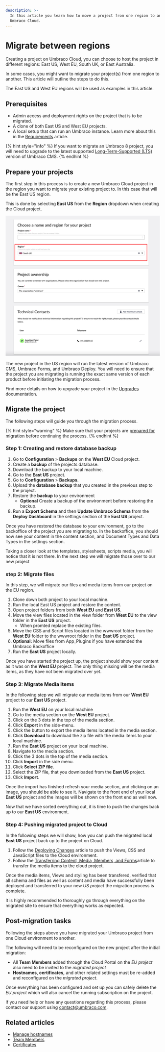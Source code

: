 ```yaml
---
description: >-
  In this article you learn how to move a project from one region to another on
  Umbraco Cloud.
---
```


# Migrate between regions

Creating a project on Umbraco Cloud, you can choose to host the project in different regions: East US, West EU, South UK, or East Australia.

In some cases, you might want to migrate your project(s) from one region to another. This article will outline the steps to do this.

The East US and West EU regions will be used as examples in this article.

## Prerequisites

* Admin access and deployment rights on the project that is to be migrated.
* A clone of both East US and West EU projects.
* A local setup that can run an Umbraco instance. Learn more about this in the [Requirements](https://docs.umbraco.com/umbraco-cms/fundamentals/setup/requirements) article.

{% hint style="info" %}
If you want to migrate an Umbraco 8 project, you will need to upgrade to the latest supported [Long-Term-Supported (LTS)](https://umbraco.com/products/knowledge-center/long-term-support-and-end-of-life/) version of Umbraco CMS.
{% endhint %}

## Prepare your projects

The first step in this process is to create a new Umbraco Cloud project in the region you want to migrate your existing project to. In this case that will be the East US region.

This is done by selecting **East US** from the **Region** dropdown when creating the Cloud project.

![Select the East US region](images/creationflow-chooseRegion.png)

The new project in the US region will run the latest version of Umbraco CMS, Umbraco Forms, and Umbraco Deploy. You will need to ensure that the project you are migrating is running the exact same version of each product before initiating the migration process.

Find more details on how to upgrade your project in the [Upgrades](../product-upgrades/) documentation.

## Migrate the project

The following steps will guide you through the migration process.

{% hint style="warning" %}
Make sure that your projects are [prepared for migration](migrate-between-regions.md#prepare-your-projects) before continuing the process.
{% endhint %}

### Step 1: Creating and restore database backup

1. Go to **Configuration** > **Backups** on the **West EU** Cloud project.
2. Create a **backup** of the projects database.
3. Download the backup to your local machine.
4. Go to the **East US** project.
5. Go to **Configuration** > **Backups**.
6. Upload the **database backup** that you created in the previous step to the project.
7. Restore the **backup** to your environment
   -  **Optional** Create a backup of the environment before restoring the backup.
8. Run a **Export Schema** and then **Update Umbraco Schema** from the **Deploy Dashboard** in the settings section of the **East US** project.

Once you have restored the database to your environment, go to the backoffice of the project you are migrating to. In the backoffice, you should now see your content in the content section, and Document Types and Data Types in the settings section.


Taking a closer look at the templates, stylesheets, scripts media, you will notice that it is not there. In the next step we will migrate those over to our new project


### step 2: Migrate files

In this step, we will migrate our files and media items from our project on the EU region. 

1. Clone down both project to your local machine.
2. Run the local East US project and restore the content.
3. Open project folders from both **West EU** and **East US**.
4. Move the view files located in the view folder from **West EU** to the view folder in the **East US** project.
   - When promted replace the existing files. 
5. Move the CSS and Script files located in the wwwroot folder from the **West EU** folder to the wwwroot folder in the **East US** project.
6. **Optional:** Move files from App_Plugins if you have extended the Umbraco Backoffice
7. Run the **East US** project locally.

Once you have started the project up, the project should show your content as it was on the **West EU** project. The only thing missing will be the media items, as they have not been migrated over yet.

### Step 3: Migrate Media Items

In the following step we will migrate our media items from our **West EU** project to our **East US** project.

1. Run the **West EU** on your local machine
2. Go to the media section on the **West EU** project.
3. Click on the 3 dots in the top of the media section.
4. Click **Export** in the side-menu.
5. Click the button to export the media items located in the media section.
6. Click **Download** to download the zip file with the media items to your local machine.
7. Run the **East US** project on your local machine.
8. Navigate to the media section.
9. Click the 3 dots in the top of the media section.
10. Click **Import** in the side menu.
11. Click **Select ZIP file**.
12. Select the ZIP file, that you downloaded from the **East US** project.
13. Click **Import**.
  
Once the import has finished refresh your media section, and clicking on an image, you should be able to see it. Navigate to the front end of your local **East US** project and the images will be shown on the front end as well now.

Now that we have sorted everything out, it is time to push the changes back up to our **East US** environment.

### Step 4: Pushing migrated project to Cloud

In the following steps we will show, how you can push the migrated local **East US** project back up to the project on Cloud.

1. Follow the [Deploying Changes](https://docs.umbraco.com/umbraco-cloud/deployments/local-to-cloud) article to push the Views, CSS and JavaScript files to the Cloud environment.
2. Follow the [Transferring Content, Media, Members, and Forms](https://docs.umbraco.com/umbraco-cloud/deployments/content-transfer#media-items)article to transfer the media items to the cloud project.
   
Once the media items, Views and styling has been transfered, verified that all schema and files as well as content and media have successfully been deployed and transferred to your new _US project_ the migration process is complete.

It is highly recommended to thoroughly go through everything on the migrated site to ensure that everything works as expected.

## Post-migration tasks

Following the steps above you have migrated your Umbraco project from one Cloud environment to another.

The following will need to be reconfigured on the new project after the initial migration:

* All **Team Members** added through the Cloud Portal on the _EU project_ also need to be invited to the _migrated project_
* **Hostnames**, **certificates,** and other related settings must be re-added and reconfigured on the _migrated project_.

Once everything has been configured and set up you can safely delete the _EU project_ which will also cancel the running subscription on the project.

If you need help or have any questions regarding this process, please contact our support using [contact@umbraco.com](mailto:contact@umbraco.com).

## Related articles

* [Manage hostnames](../set-up/project-settings/manage-hostnames/)
* [Team Members](../set-up/project-settings/team-members/)
* [Certificates](../set-up/project-settings/manage-hostnames/security-certificates.md)
